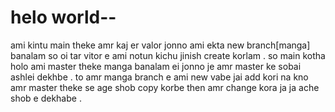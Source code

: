 # helo world--

ami kintu main theke amr kaj er valor jonno ami ekta new branch[manga] banalam so oi tar vitor e ami notun kichu jinish create korlam .
so main kotha holo ami master theke manga banalam ei jonno je amr master ke sobai ashlei dekhbe .
to amr manga branch e ami new vabe jai add kori na kno amr master theke se age shob copy korbe then amr change kora ja ja ache shob e dekhabe .
